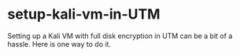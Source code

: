 # setup-kali-vm-in-UTM
Setting up a Kali VM with full disk encryption in UTM can be a bit of a hassle. Here is one way to do it.
